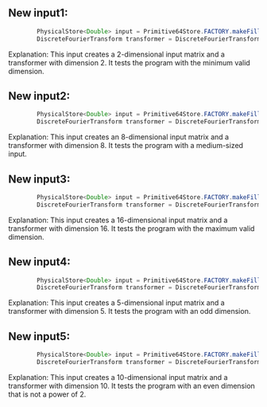 ## New input1:
```java
        PhysicalStore<Double> input = Primitive64Store.FACTORY.makeFilled(2, 1, Uniform.of(-2, 4));
        DiscreteFourierTransform transformer = DiscreteFourierTransform.newInstance(2);
```
Explanation: This input creates a 2-dimensional input matrix and a transformer with dimension 2. It tests the program with the minimum valid dimension.

## New input2:
```java
        PhysicalStore<Double> input = Primitive64Store.FACTORY.makeFilled(8, 1, Uniform.of(-2, 4));
        DiscreteFourierTransform transformer = DiscreteFourierTransform.newInstance(8);
```
Explanation: This input creates an 8-dimensional input matrix and a transformer with dimension 8. It tests the program with a medium-sized input.

## New input3:
```java
        PhysicalStore<Double> input = Primitive64Store.FACTORY.makeFilled(16, 1, Uniform.of(-2, 4));
        DiscreteFourierTransform transformer = DiscreteFourierTransform.newInstance(16);
```
Explanation: This input creates a 16-dimensional input matrix and a transformer with dimension 16. It tests the program with the maximum valid dimension.

## New input4:
```java
        PhysicalStore<Double> input = Primitive64Store.FACTORY.makeFilled(5, 1, Uniform.of(-2, 4));
        DiscreteFourierTransform transformer = DiscreteFourierTransform.newInstance(5);
```
Explanation: This input creates a 5-dimensional input matrix and a transformer with dimension 5. It tests the program with an odd dimension.

## New input5:
```java
        PhysicalStore<Double> input = Primitive64Store.FACTORY.makeFilled(10, 1, Uniform.of(-2, 4));
        DiscreteFourierTransform transformer = DiscreteFourierTransform.newInstance(10);
```
Explanation: This input creates a 10-dimensional input matrix and a transformer with dimension 10. It tests the program with an even dimension that is not a power of 2.